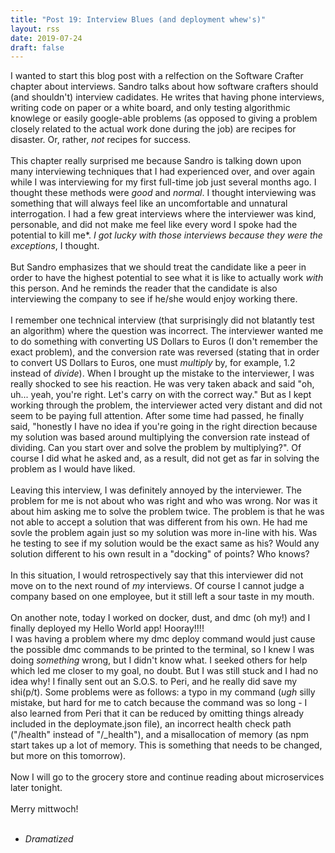 ```yaml
---
title: "Post 19: Interview Blues (and deployment whew's)"
layout: rss
date: 2019-07-24
draft: false
---
```


I wanted to start this blog post with a relfection on the Software Crafter chapter about interviews. Sandro talks about how software crafters should (and shouldn't) interview cadidates. He writes that having phone interviews, writing code on paper or a white board, and only testing algorithmic knowlege or easily google-able problems (as opposed to giving a problem closely related to the actual work done during the job) are recipes for disaster. Or, rather, <i>not</i> recipes for success.
<br>
<br>
This chapter really surprised me because Sandro is talking down upon many interviewing techniques that I had experienced over, and over again while I was interviewing for my first full-time job just several months ago. I thought these methods were <i>good</i> and <i>normal</i>. I thought interviewing was something that will always feel like an uncomfortable and unnatural interrogation. I had a few great interviews where the interviewer was kind, personable, and did not make me feel like every word I spoke had the potential to kill me*. <i>I got lucky with those interviews because they were the exceptions</i>, I thought.
<br>
<br>
But Sandro emphasizes that we should treat the candidate like a peer in order to have the highest potential to see what it is like to actually work <i>with</i> this person. And he reminds the reader that the candidate is also interviewing the company to see if he/she would enjoy working there.
<br>
<br>
I remember one technical interview (that surprisingly did not blatantly test an algorithm) where the question was incorrect. The interviewer wanted me to do something with converting US Dollars to Euros (I don't remember the exact problem), and the conversion rate was reversed (stating that in order to convert US Dollars to Euros, one must <i>multiply</i> by, for example, 1.2 instead of <i>divide</i>). When I brought up the mistake to the interviewer, I was really shocked to see his reaction. He was very taken aback and said "oh, uh... yeah, you're right. Let's carry on with the correct way." But as I kept working through the problem, the interviewer acted very distant and did not seem to be paying full attention. After some time had passed, he finally said, "honestly I have no idea if you're going in the right direction because my solution was based around multiplying the conversion rate instead of dividing. Can you start over and solve the problem by multiplying?". Of course I did what he asked and, as a result, did not get as far in solving the problem as I would have liked.
<br>
<br>
Leaving this interview, I was definitely annoyed by the interviewer. The problem for me is not about who was right and who was wrong. Nor was it about him asking me to solve the problem twice. The problem is that he was not able to accept a solution that was different from his own. He had me sovle the problem again just so my solution was more in-line with his. Was he testing to see if my solution would be the exact same as his? Would any solution different to his own result in a "docking" of points? Who knows?
<br>
<br>
In this situation, I would retrospectively say that this interviewer did not move on to the next round of <i>my</i> interviews. Of course I cannot judge a company based on one employee, but it still left a sour taste in my mouth.
<br>
<br>
On another note, today I worked on docker, dust, and dmc (oh my!) and I finally deployed my Hello World app! Hooray!!!!
<br>
I was having a problem where my dmc deploy command would just cause the possible dmc commands to be printed to the terminal, so I knew I was doing <i>something</i> wrong, but I didn't know what. I seeked others for help which led me closer to my goal, no doubt. But I was still stuck and I had no idea why! I finally sent out an S.O.S. to Peri, and he really did save my shi(p/t). Some problems were as follows: a typo in my command (<i>ugh</i> silly mistake, but hard for me to catch because the command was so long - I also learned from Peri that it can be reduced by omitting things already included in the deploymate.json file), an incorrect health check path ("/health" instead of "/_health"), and a misallocation of memory (as npm start takes up a lot of memory. This is something that needs to be changed, but more on this tomorrow).
<br>
<br>
Now I will go to the grocery store and continue reading about microservices later tonight.
<br>
<br>
Merry mittwoch!
<br>
<br>
* <i>Dramatized</i>
<br>
<br>
<br>